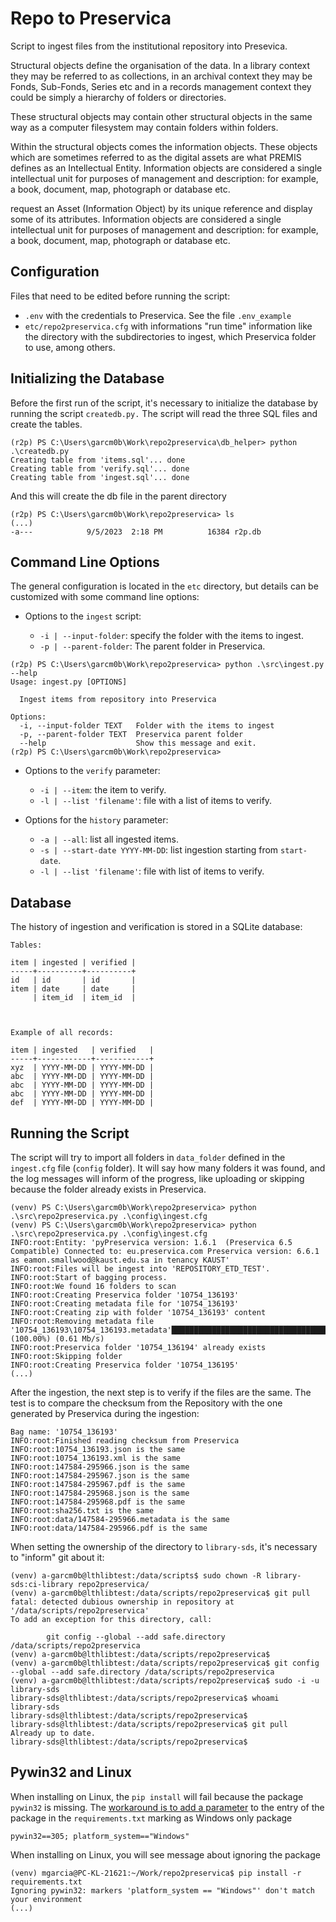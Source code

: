 # Repo to Preservica

Script to ingest files from the institutional repository into Presevica.

Structural objects define the organisation of the data. In a library context they may be referred to as collections, in an archival context they may be Fonds, Sub-Fonds, Series etc and in a records management context they could be simply a hierarchy of folders or directories.

These structural objects may contain other structural objects in the same way as a computer filesystem may contain folders within folders.

Within the structural objects comes the information objects. These objects which are sometimes referred to as the digital assets are what PREMIS defines as an Intellectual Entity. Information objects are considered a single intellectual unit for purposes of management and description: for example, a book, document, map, photograph or database etc.

request an Asset (Information Object) by its unique reference and display some of its attributes. Information objects are considered a single intellectual unit for purposes of management and description: for example, a book, document, map, photograph or database etc.

## Configuration

Files that need to be edited before running the script:

- `.env` with the credentials to Preservica. See the file `.env_example`
- `etc/repo2preservica.cfg` with informations "run time" information like the directory with the subdirectories to ingest, which Preservica folder to use, among others.

## Initializing the Database

Before the first run of the script, it's necessary to initialize the database by running the script `createdb.py.` The script will read the three SQL files and create the tables.

```
(r2p) PS C:\Users\garcm0b\Work\repo2preservica\db_helper> python .\createdb.py
Creating table from 'items.sql'... done
Creating table from 'verify.sql'... done
Creating table from 'ingest.sql'... done
```

And this will create the db file in the parent directory

```
(r2p) PS C:\Users\garcm0b\Work\repo2preservica> ls
(...)
-a---            9/5/2023  2:18 PM          16384 r2p.db
```

## Command Line Options

The general configuration is located in the `etc` directory, but details can be customized with some command line options:

- Options to the `ingest` script:

  - `-i | --input-folder`: specify the folder with the items to ingest.
  - `-p | --parent-folder`: The parent folder in Preservica.

```
(r2p) PS C:\Users\garcm0b\Work\repo2preservica> python .\src\ingest.py --help
Usage: ingest.py [OPTIONS]

  Ingest items from repository into Preservica

Options:
  -i, --input-folder TEXT   Folder with the items to ingest
  -p, --parent-folder TEXT  Preservica parent folder
  --help                    Show this message and exit.
(r2p) PS C:\Users\garcm0b\Work\repo2preservica>
```

- Options to the `verify` parameter:

  - `-i | --item`: the item to verify.
  - `-l | --list 'filename'`: file with a list of items to verify.

- Options for the `history` parameter:
  - `-a | --all`: list all ingested items.
  - `-s | --start-date YYYY-MM-DD`: list ingestion starting from `start-date`.
  - `-l | --list 'filename'`: file with list of items to verify.

## Database

The history of ingestion and verification is stored in a SQLite database:

```
Tables:

item | ingested | verified |
-----+----------+----------+
id   | id       | id       |
item | date     | date     |
     | item_id  | item_id  |



Example of all records:

item | ingested   | verified   |
-----+------------+------------+
xyz  | YYYY-MM-DD | YYYY-MM-DD |
abc  | YYYY-MM-DD | YYYY-MM-DD |
abc  | YYYY-MM-DD | YYYY-MM-DD |
abc  | YYYY-MM-DD | YYYY-MM-DD |
def  | YYYY-MM-DD | YYYY-MM-DD |

```

## Running the Script

The script will try to import all folders in `data_folder` defined in the `ingest.cfg` file (`config` folder). It will say how many folders it was found, and the log messages will inform of the progress, like uploading or skipping because the folder already exists in Preservica.

```
(venv) PS C:\Users\garcm0b\Work\repo2preservica> python .\src\repo2preservica.py .\config\ingest.cfg
(venv) PS C:\Users\garcm0b\Work\repo2preservica> python .\src\repo2preservica.py .\config\ingest.cfg
INFO:root:Entity: 'pyPreservica version: 1.6.1  (Preservica 6.5 Compatible) Connected to: eu.preservica.com Preservica version: 6.6.1 as eamon.smallwood@kaust.edu.sa in tenancy KAUST'
INFO:root:Files will be ingest into 'REPOSITORY_ETD_TEST'.
INFO:root:Start of bagging process.
INFO:root:We found 16 folders to scan
INFO:root:Creating Preservica folder '10754_136193'
INFO:root:Creating metadata file for '10754_136193'
INFO:root:Creating zip with folder '10754_136193' content
INFO:root:Removing metadata file '10754_136193\10754_136193.metadata'██████████████████████████████████████████| (100.00%) (0.61 Mb/s)
INFO:root:Preservica folder '10754_136194' already exists
INFO:root:Skipping folder
INFO:root:Creating Preservica folder '10754_136195'
(...)
```

After the ingestion, the next step is to verify if the files are the same. The test is to compare the checksum from the Repository with the one generated by Preservica during the ingestion:

```
Bag name: '10754_136193'
INFO:root:Finished reading checksum from Preservica
INFO:root:10754_136193.json is the same
INFO:root:10754_136193.xml is the same
INFO:root:147584-295966.json is the same
INFO:root:147584-295967.json is the same
INFO:root:147584-295967.pdf is the same
INFO:root:147584-295968.json is the same
INFO:root:147584-295968.pdf is the same
INFO:root:sha256.txt is the same
INFO:root:data/147584-295966.metadata is the same
INFO:root:data/147584-295966.pdf is the same
```

When setting the ownership of the directory to `library-sds`, it's necessary to "inform" git about it:

```
(venv) a-garcm0b@lthlibtest:/data/scripts$ sudo chown -R library-sds:ci-library repo2preservica/
(venv) a-garcm0b@lthlibtest:/data/scripts/repo2preservica$ git pull
fatal: detected dubious ownership in repository at '/data/scripts/repo2preservica'
To add an exception for this directory, call:

        git config --global --add safe.directory /data/scripts/repo2preservica
(venv) a-garcm0b@lthlibtest:/data/scripts/repo2preservica$
(venv) a-garcm0b@lthlibtest:/data/scripts/repo2preservica$ git config --global --add safe.directory /data/scripts/repo2preservica
(venv) a-garcm0b@lthlibtest:/data/scripts/repo2preservica$ sudo -i -u library-sds
library-sds@lthlibtest:/data/scripts/repo2preservica$ whoami
library-sds
library-sds@lthlibtest:/data/scripts/repo2preservica$
library-sds@lthlibtest:/data/scripts/repo2preservica$ git pull
Already up to date.
library-sds@lthlibtest:/data/scripts/repo2preservica$
```

## Pywin32 and Linux

When installing on Linux, the `pip install` will fail because the package `pywin32` is missing. The [workaround is to add a parameter](https://github.com/mhammond/pywin32/issues/1739) to the entry of the package in the `requirements.txt` marking as Windows only package

```
pywin32==305; platform_system=="Windows"
```

When installing on Linux, you will see message about ignoring the package

```
(venv) mgarcia@PC-KL-21621:~/Work/repo2preservica$ pip install -r requirements.txt
Ignoring pywin32: markers 'platform_system == "Windows"' don't match your environment
(...)
```
